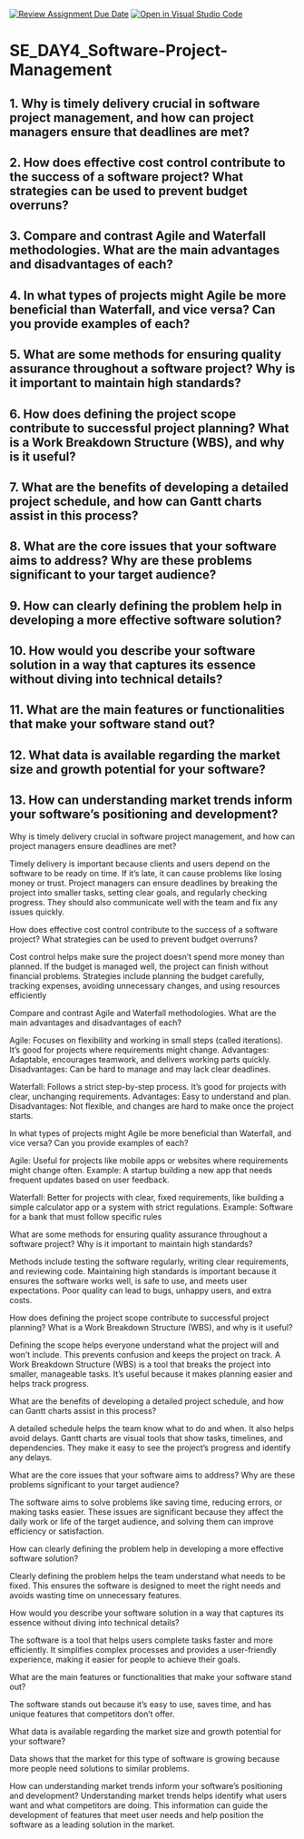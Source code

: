 [![Review Assignment Due Date](https://classroom.github.com/assets/deadline-readme-button-22041afd0340ce965d47ae6ef1cefeee28c7c493a6346c4f15d667ab976d596c.svg)](https://classroom.github.com/a/9pw6JKcu)
[![Open in Visual Studio Code](https://classroom.github.com/assets/open-in-vscode-2e0aaae1b6195c2367325f4f02e2d04e9abb55f0b24a779b69b11b9e10269abc.svg)](https://classroom.github.com/online_ide?assignment_repo_id=18749368&assignment_repo_type=AssignmentRepo)
# SE_DAY4_Software-Project-Management
## 1. Why is timely delivery crucial in software project management, and how can project managers ensure that deadlines are met?
## 2. How does effective cost control contribute to the success of a software project? What strategies can be used to prevent budget overruns?
## 3. Compare and contrast Agile and Waterfall methodologies. What are the main advantages and disadvantages of each?
## 4. In what types of projects might Agile be more beneficial than Waterfall, and vice versa? Can you provide examples of each?
## 5. What are some methods for ensuring quality assurance throughout a software project? Why is it important to maintain high standards?
## 6. How does defining the project scope contribute to successful project planning? What is a Work Breakdown Structure (WBS), and why is it useful?
## 7. What are the benefits of developing a detailed project schedule, and how can Gantt charts assist in this process?
## 8. What are the core issues that your software aims to address? Why are these problems significant to your target audience?
## 9. How can clearly defining the problem help in developing a more effective software solution?
## 10. How would you describe your software solution in a way that captures its essence without diving into technical details?
## 11. What are the main features or functionalities that make your software stand out?
## 12. What data is available regarding the market size and growth potential for your software?
## 13. How can understanding market trends inform your software’s positioning and development?



Why is timely delivery crucial in software project management, and how can project managers ensure deadlines are met?

Timely delivery is important because clients and users depend on the software to be ready on time. If it’s late, it can cause problems like losing money or trust. Project managers can ensure deadlines by breaking the project into smaller tasks, setting clear goals, and regularly checking progress. They should also communicate well with the team and fix any issues quickly.

How does effective cost control contribute to the success of a software project? What strategies can be used to prevent budget overruns?

Cost control helps make sure the project doesn’t spend more money than planned. If the budget is managed well, the project can finish without financial problems. Strategies include planning the budget carefully, tracking expenses, avoiding unnecessary changes, and using resources efficiently

Compare and contrast Agile and Waterfall methodologies. What are the main advantages and disadvantages of each?

Agile: Focuses on flexibility and working in small steps (called iterations). It’s good for projects where requirements might change. Advantages: Adaptable, encourages teamwork, and delivers working parts quickly. Disadvantages: Can be hard to manage and may lack clear deadlines.

Waterfall: Follows a strict step-by-step process. It’s good for projects with clear, unchanging requirements. Advantages: Easy to understand and plan. Disadvantages: Not flexible, and changes are hard to make once the project starts.

In what types of projects might Agile be more beneficial than Waterfall, and vice versa? Can you provide examples of each?

Agile: Useful for projects like mobile apps or websites where requirements might change often. Example: A startup building a new app that needs frequent updates based on user feedback.

Waterfall: Better for projects with clear, fixed requirements, like building a simple calculator app or a system with strict regulations. Example: Software for a bank that must follow specific rules


What are some methods for ensuring quality assurance throughout a software project? Why is it important to maintain high standards?

Methods include testing the software regularly, writing clear requirements, and reviewing code. Maintaining high standards is important because it ensures the software works well, is safe to use, and meets user expectations. Poor quality can lead to bugs, unhappy users, and extra costs.

How does defining the project scope contribute to successful project planning? What is a Work Breakdown Structure (WBS), and why is it useful?

Defining the scope helps everyone understand what the project will and won’t include. This prevents confusion and keeps the project on track. A Work Breakdown Structure (WBS) is a tool that breaks the project into smaller, manageable tasks. It’s useful because it makes planning easier and helps track progress.

What are the benefits of developing a detailed project schedule, and how can Gantt charts assist in this process?

A detailed schedule helps the team know what to do and when. It also helps avoid delays. Gantt charts are visual tools that show tasks, timelines, and dependencies. They make it easy to see the project’s progress and identify any delays.

What are the core issues that your software aims to address? Why are these problems significant to your target audience?

The software aims to solve problems like saving time, reducing errors, or making tasks easier. These issues are significant because they affect the daily work or life of the target audience, and solving them can improve efficiency or satisfaction.

How can clearly defining the problem help in developing a more effective software solution?

Clearly defining the problem helps the team understand what needs to be fixed. This ensures the software is designed to meet the right needs and avoids wasting time on unnecessary features.

How would you describe your software solution in a way that captures its essence without diving into technical details?

The software is a tool that helps users complete tasks faster and more efficiently. It simplifies complex processes and provides a user-friendly experience, making it easier for people to achieve their goals.

What are the main features or functionalities that make your software stand out?

The software stands out because it’s easy to use, saves time, and has unique features that competitors don’t offer.

What data is available regarding the market size and growth potential for your software?

Data shows that the market for this type of software is growing because more people need solutions to similar problems.

How can understanding market trends inform your software’s positioning and development?
Understanding market trends helps identify what users want and what competitors are doing. This information can guide the development of features that meet user needs and help position the software as a leading solution in the market.
